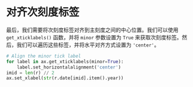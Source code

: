 # 对齐次刻度标签

最后，我们需要将次刻度标签对齐到主刻度之间的中心位置。我们可以使用 `get_xticklabels()` 函数，并将 `minor` 参数设置为 `True` 来获取次刻度标签。然后，我们可以遍历这些标签，并将水平对齐方式设置为 `'center'`。

```python
# Align the minor tick label
for label in ax.get_xticklabels(minor=True):
    label.set_horizontalalignment('center')
imid = len(r) // 2
ax.set_xlabel(str(r.date[imid].item().year))
```
